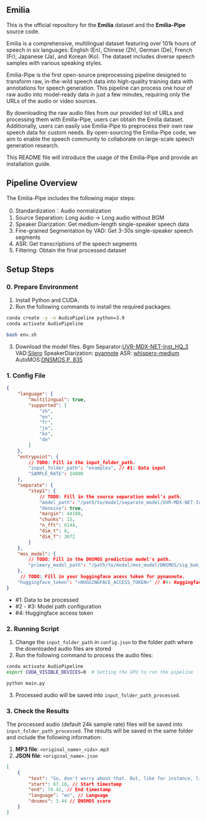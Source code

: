 ## Emilia

This is the official repository for the **Emilia** dataset and the **Emilia-Pipe** source code.

Emilia is a comprehensive, multilingual dataset featuring over 101k hours of speech in six languages: English (En), Chinese (Zh), German (De), French (Fr), Japanese (Ja), and Korean (Ko). The dataset includes diverse speech samples with various speaking styles.

Emilia-Pipe is the first open-source preprocessing pipeline designed to transform raw, in-the-wild speech data into high-quality training data with annotations for speech generation. This pipeline can process one hour of raw audio into model-ready data in just a few minutes, requiring only the URLs of the audio or video sources. 

By downloading the raw audio files from our provided list of URLs and processing them with Emilia-Pipe, users can obtain the Emilia dataset. Additionally, users can easily use Emilia-Pipe to preprocess their own raw speech data for custom needs. By open-sourcing the Emilia-Pipe code, we aim to enable the speech community to collaborate on large-scale speech generation research.

This README file will introduce the usage of the Emilia-Pipe and provide an installation guide.

## Pipeline Overview

The Emilia-Pipe includes the following major steps:

0. Standardization：Audio normalization
1. Source Separation: Long audio -> Long audio without BGM
2. Speaker Diarization: Get medium-length single-speaker speech data
3. Fine-grained Segmentation by VAD: Get 3-30s single-speaker speech segments
4. ASR: Get transcriptions of the speech segments
5. Filtering: Obtain the final processed dataset

## Setup Steps

### 0. Prepare Environment

1. Install Python and CUDA.
2. Run the following commands to install the required packages:

```bash
conda create -y -n AudioPipeline python=3.9 
conda activate AudioPipeline

bash env.sh
```

3. Download the model files.
Bgm Separator:[UVR-MDX-NET-Inst_HQ_3](https://github.com/TRvlvr/model_repo/releases/tag/all_public_uvr_models)
VAD:[Silero](https://github.com/snakers4/silero-vad)
SpeakerDiarization: [pyannote](https://github.com/pyannote/pyannote-audio)
ASR: [whisperx-medium](https://github.com/m-bain/whisperX)
AutoMOS:[DNSMOS P. 835](https://github.com/microsoft/DNS-Challenge)

### 1. Config File

```json
{
    "language": {
        "multilingual": true,
        "supported": [
            "zh",
            "en",
            "fr",
            "ja",
            "ko",
            "de"
        ]
    },
    "entrypoint": {
        // TODO: Fill in the input_folder_path. 
        "input_folder_path": "examples", // #1: Data input
        "SAMPLE_RATE": 24000
    },
    "separate": {
        "step1": {
            // TODO: Fill in the source separation model's path. 
            "model_path": "/path/to/model/separate_model/UVR-MDX-NET-Inst_HQ_3.onnx", // #2: Model path
            "denoise": true,
            "margin": 44100,
            "chunks": 15,
            "n_fft": 6144,
            "dim_t": 8,
            "dim_f": 3072
        }
    },
    "mos_model": {
        // TODO: Fill in the DNSMOS prediction model's path. 
        "primary_model_path": "/path/to/model/mos_model/DNSMOS/sig_bak_ovr.onnx" // #3: Model path
    },
     // TODO: Fill in your huggingface acess token for pynannote. 
    "huggingface_token": "<HUGGINGFACE_ACCESS_TOKEN>" // #4: Huggingface access token for pyannote
}
```

- #1: Data to be processed
- #2 - #3: Model path configuration
- #4: Huggingface access token


### 2. Running Script

1. Change the `input_folder_path` in `config.json` to the folder path where the downloaded audio files are stored
2. Run the following command to process the audio files:

```bash
conda activate AudioPipeline
export CUDA_VISIBLE_DEVICES=0  # Setting the GPU to run the pipeline

python main.py
```

3. Processed audio will be saved into `input_folder_path_processed`.


### 3. Check the Results

The processed audio (default 24k sample rate) files will be saved into `input_folder_path_processed`. The results will be saved in the same folder and include the following information:

1. **MP3 file**: `<original_name>_<idx>.mp3`
2. **JSON file**: `<original_name>.json`

```json
[
    {
        "text": "So, don't worry about that. But, like for instance, like yesterday was very hard for me to say, you know what, I should go to bed.", // Transcription
        "start": 67.18, // Start timestamp
        "end": 74.41, // End timestamp
        "language": "en", // Language
        "dnsmos": 3.44 // DNSMOS score
    }
]
```
